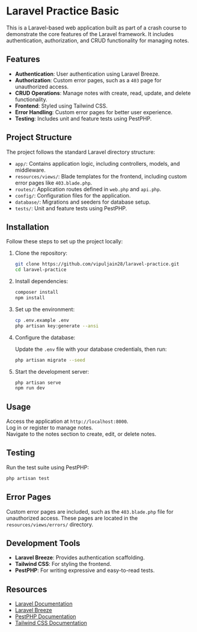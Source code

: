 # Laravel Practice Basic

This is a Laravel-based web application built as part of a crash course to demonstrate the core features of the Laravel framework. It includes authentication, authorization, and CRUD functionality for managing notes.

## Features

- **Authentication**: User authentication using Laravel Breeze.
- **Authorization**: Custom error pages, such as a `403` page for unauthorized access.
- **CRUD Operations**: Manage notes with create, read, update, and delete functionality.
- **Frontend**: Styled using Tailwind CSS.
- **Error Handling**: Custom error pages for better user experience.
- **Testing**: Includes unit and feature tests using PestPHP.

## Project Structure

The project follows the standard Laravel directory structure:

- `app/`: Contains application logic, including controllers, models, and middleware.
- `resources/views/`: Blade templates for the frontend, including custom error pages like `403.blade.php`.
- `routes/`: Application routes defined in `web.php` and `api.php`.
- `config/`: Configuration files for the application.
- `database/`: Migrations and seeders for database setup.
- `tests/`: Unit and feature tests using PestPHP.

## Installation

Follow these steps to set up the project locally:

1. Clone the repository:
   ```sh
   git clone https://github.com/vipuljain28/laravel-practice.git
   cd laravel-practice
   ```

2. Install dependencies:
   ```sh
   composer install
   npm install
   ```

3. Set up the environment:
   ```sh
   cp .env.example .env
   php artisan key:generate --ansi
   ```

4. Configure the database:

   Update the `.env` file with your database credentials, then run:
   ```sh
   php artisan migrate --seed
   ```

5. Start the development server:
   ```sh
   php artisan serve
   npm run dev
   ```

## Usage

Access the application at `http://localhost:8000`.  
Log in or register to manage notes.  
Navigate to the notes section to create, edit, or delete notes.

## Testing

Run the test suite using PestPHP:
   ```sh
   php artisan test
   ```

## Error Pages

Custom error pages are included, such as the `403.blade.php` file for unauthorized access. These pages are located in the `resources/views/errors/` directory.

## Development Tools

- **Laravel Breeze**: Provides authentication scaffolding.
- **Tailwind CSS**: For styling the frontend.
- **PestPHP**: For writing expressive and easy-to-read tests.



## Resources

- [Laravel Documentation](https://laravel.com/docs)
- [Laravel Breeze](https://laravel.com/docs/starter-kits#laravel-breeze)
- [PestPHP Documentation](https://pestphp.com/docs)
- [Tailwind CSS Documentation](https://tailwindcss.com/docs)
